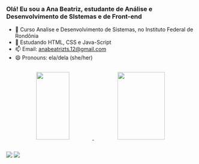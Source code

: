 ### Olá! Eu sou a Ana Beatriz, estudante de Análise e Desenvolvimento de SIstemas e de Front-end

- 🔭 Curso Analise e Desenvolvimento de Sistemas, no Instituto Federal de Rondônia 
- 🌱 Estudando HTML, CSS e Java-Script
- 📫 Email: anabeatrizts.12@gmail.com
- 😄 Pronouns: ela/dela (she/her)

##

 <div align="center">
   <a href="https://github.com/AnaBeatrizTS">
   <img width="42%" height="180em" src="https://github-readme-stats.vercel.app/api?username=AnaBeatrizTS&show_icons=false&theme=dark&include_all_commits=true&count_private=true"/>
   <img width="50%"height="180em" src="https://github-readme-stats.vercel.app/api/top-langs/?username=AnaBeatrizTS&layout=compact&langs_count=7&theme=dark"/>
 </div>
  
  ##
  
 <div> 
   <a href="https://www.instagram.com/ana.sa.12/" target="_blank"><img src="https://img.shields.io/badge/-Instagram-%23E4405F?style=for-the-badge&logo=instagram&logoColor=white" target="_blank"></a>
   <a href="https://www.linkedin.com/in/ana-beatriz-sa/" target="_blank"><img src="https://img.shields.io/badge/-LinkedIn-%230077B5?style=for-the-badge&logo=linkedin&logoColor=white" target="_blank"></a> 
 </div>
